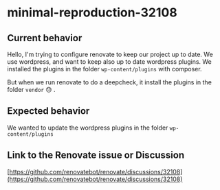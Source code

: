 # minimal-reproduction-32108

## Current behavior

Hello, I'm trying to configure renovate to keep our project up to date. We use wordpress, and want to keep also up to date wordpress plugins. We installed the plugins in the folder ``wp-content/plugins`` with composer.

But when we run renovate to do a deepcheck, it install the plugins in the folder ``vendor`` 😓 .

## Expected behavior

We wanted to update the wordpress plugins in the folder ``wp-content/plugins``

## Link to the Renovate issue or Discussion

[https://github.com/renovatebot/renovate/discussions/32108](https://github.com/renovatebot/renovate/discussions/32108)
